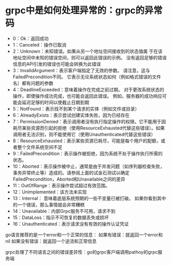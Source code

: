 
# grpc中是如何处理异常的：grpc的异常码
* 0：Ok：返回成功
* 1：Canceled：操作已取消
* 2：Unknown：未知错误。如果从另一个地址空间接收到的状态值属 于在该地址空间中未知的错误空间，则可以返回此错误的示例。 没有返回足够的错误信息的API引发的错误也可能会转换为此错误
* 3：InvalidArgument：表示客户端指定了无效的参数。 请注意，这与FailedPrecondition不同。 它表示无论系统状态如何（例如格式错误的文件名）都有问题的参数
* 4：DeadlineExceeded：意味着操作在完成之前过期。 对于更改系统状态的操作，即使操作成功完成，也可能会返回此错误。 例如，服务器的成功响应可能会延迟足够的时间以使截止日期到期
* 5：NotFound：表示找不到某个请求的实体（例如文件或目录）
* 6：AlreadyExists：表示尝试创建实体失败，因为已经存在
* 7：PermissionDenied：表示调用者没有执行指定操作的权限。它不能用于因耗尽某些资源而引起的拒绝（使用ResourceExhausted代替这些错误）。如果调用者无法识别，则不能使用它（使用Unauthenticated代替这些错误）
* 8：ResourceExhausted：表示某些资源已耗尽，可能是每个用户的配额，或者整个文件系统空间不足
* 9：FailedPrecondition：表示操作被拒绝，因为系统不处于操作执行所需的状态。
* 10：Aborted：表示操作被中止，通常是由于并发问题（如序列器检查失败，事务异常终止等）造成的。请参阅上面的试金石测试以确定FailedPrecondition，Aborted和Unavailable之间的差异
* 11：OutOfRange：表示操作尝试超过有效范围。
* 12：Unimplemented：该方法未实现
* 13：Internal： 意味着底层系统预期的一些不变量已被打破。 如果你看到其中的一个错误，那么事情就会非常糟糕
* 14：Unavailable：内部Grpc服务不可用，请求不到
* 15：DataLoss：指示不可恢复的数据丢失或损坏
* 16：Unauthenticated：表示请求没有有效的操作认证凭证

go语言推荐的是一个error和一个正常的信息：
如果有错误：就返回一个error和nil
如果没有错误：就返回一个逆流和正常信息

grpc处理了不同语言之间的错误差异性：go的grpc客户端调用pathoy的grpc服务端

